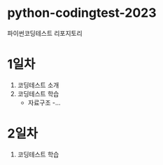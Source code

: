 # python-codingtest-2023
파이썬코딩테스트 리포지토리

# 1일차
1. 코딩테스트 소개
2. 코딩테스트 학습
    - 자료구조
    -...

# 2일차
1. 코딩테스트 학습
